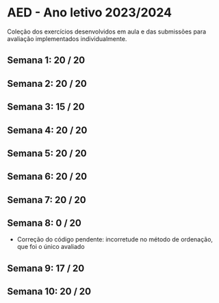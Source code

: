 # AED - Ano letivo 2023/2024
Coleção dos exercícios desenvolvidos em aula e das submissões para avaliação
implementados individualmente.

## Semana 1: 20 / 20
## Semana 2: 20 / 20
## Semana 3: 15 / 20
## Semana 4: 20 / 20
## Semana 5: 20 / 20
## Semana 6: 20 / 20
## Semana 7: 20 / 20
## Semana 8: 0 / 20
* Correção do código pendente: incorretude no método de ordenação, que foi o único avaliado
## Semana 9: 17 / 20
## Semana 10: 20 / 20
